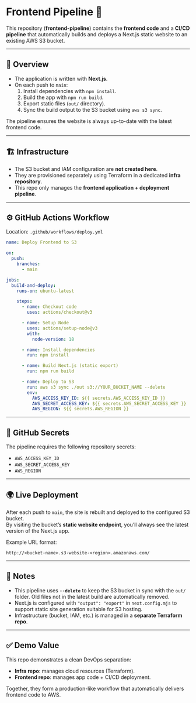 # Frontend Pipeline 🚀

This repository (**frontend-pipeline**) contains the **frontend code** and a **CI/CD pipeline** that automatically builds and deploys a Next.js static website to an existing AWS S3 bucket.

---

## 📌 Overview
- The application is written with **Next.js**.  
- On each push to `main`:  
  1. Install dependencies with `npm install`.  
  2. Build the app with `npm run build`.  
  3. Export static files (`out/` directory).  
  4. Sync the build output to the S3 bucket using `aws s3 sync`.  

The pipeline ensures the website is always up-to-date with the latest frontend code.

---

## 🏗 Infrastructure
- The S3 bucket and IAM configuration are **not created here**.  
- They are provisioned separately using Terraform in a dedicated **infra repository**.  
- This repo only manages the **frontend application + deployment pipeline**.  

---

## ⚙️ GitHub Actions Workflow
Location: `.github/workflows/deploy.yml`

```yaml
name: Deploy Frontend to S3

on:
  push:
    branches:
      - main

jobs:
  build-and-deploy:
    runs-on: ubuntu-latest

    steps:
      - name: Checkout code
        uses: actions/checkout@v3

      - name: Setup Node
        uses: actions/setup-node@v3
        with:
          node-version: 18

      - name: Install dependencies
        run: npm install

      - name: Build Next.js (static export)
        run: npm run build

      - name: Deploy to S3
        run: aws s3 sync ./out s3://YOUR_BUCKET_NAME --delete
        env:
          AWS_ACCESS_KEY_ID: ${{ secrets.AWS_ACCESS_KEY_ID }}
          AWS_SECRET_ACCESS_KEY: ${{ secrets.AWS_SECRET_ACCESS_KEY }}
          AWS_REGION: ${{ secrets.AWS_REGION }}
```

---

## 🔑 GitHub Secrets
The pipeline requires the following repository secrets:
- `AWS_ACCESS_KEY_ID`
- `AWS_SECRET_ACCESS_KEY`
- `AWS_REGION`

---

## 🌍 Live Deployment
After each push to `main`, the site is rebuilt and deployed to the configured S3 bucket.  
By visiting the bucket’s **static website endpoint**, you’ll always see the latest version of the Next.js app.  

Example URL format:  
```
http://<bucket-name>.s3-website-<region>.amazonaws.com/
```

---

## 📝 Notes
- This pipeline uses **`--delete`** to keep the S3 bucket in sync with the `out/` folder. Old files not in the latest build are automatically removed.  
- Next.js is configured with `"output": "export"` in `next.config.mjs` to support static site generation suitable for S3 hosting.  
- Infrastructure (bucket, IAM, etc.) is managed in a **separate Terraform repo**.  

---

## ✅ Demo Value
This repo demonstrates a clean DevOps separation:
- **Infra repo**: manages cloud resources (Terraform).  
- **Frontend repo**: manages app code + CI/CD deployment.  

Together, they form a production-like workflow that automatically delivers frontend code to AWS.
